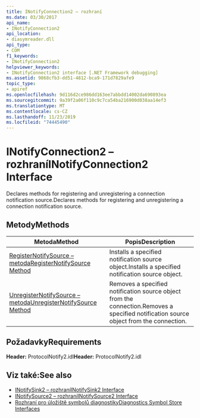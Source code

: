 ```yaml
---
title: INotifyConnection2 – rozhraní
ms.date: 03/30/2017
api_name:
- INotifyConnection2
api_location:
- diasymreader.dll
api_type:
- COM
f1_keywords:
- INotifyConnection2
helpviewer_keywords:
- INotifyConnection2 interface [.NET Framework debugging]
ms.assetid: 9868cfb3-dd51-4812-bca9-171d7829afe9
topic_type:
- apiref
ms.openlocfilehash: 9d116d2ce986dd163ee7abbdd14002da690893ea
ms.sourcegitcommit: 9a39f2a06f110c9c7ca54ba216900d038aa14ef3
ms.translationtype: MT
ms.contentlocale: cs-CZ
ms.lasthandoff: 11/23/2019
ms.locfileid: "74445490"
---
```

# <a name="inotifyconnection2-interface"></a><span data-ttu-id="e5a52-102">INotifyConnection2 – rozhraní</span><span class="sxs-lookup"><span data-stu-id="e5a52-102">INotifyConnection2 Interface</span></span>
<span data-ttu-id="e5a52-103">Declares methods for registering and unregistering a connection notification source.</span><span class="sxs-lookup"><span data-stu-id="e5a52-103">Declares methods for registering and unregistering a connection notification source.</span></span>  
  
## <a name="methods"></a><span data-ttu-id="e5a52-104">Metody</span><span class="sxs-lookup"><span data-stu-id="e5a52-104">Methods</span></span>  
  
|<span data-ttu-id="e5a52-105">Metoda</span><span class="sxs-lookup"><span data-stu-id="e5a52-105">Method</span></span>|<span data-ttu-id="e5a52-106">Popis</span><span class="sxs-lookup"><span data-stu-id="e5a52-106">Description</span></span>|  
|------------|-----------------|  
|[<span data-ttu-id="e5a52-107">RegisterNotifySource – metoda</span><span class="sxs-lookup"><span data-stu-id="e5a52-107">RegisterNotifySource Method</span></span>](../../../../docs/framework/unmanaged-api/diagnostics/inotifyconnection2-registernotifysource-method.md)|<span data-ttu-id="e5a52-108">Installs a specified notification source object.</span><span class="sxs-lookup"><span data-stu-id="e5a52-108">Installs a specified notification source object.</span></span>|  
|[<span data-ttu-id="e5a52-109">UnregisterNotifySource – metoda</span><span class="sxs-lookup"><span data-stu-id="e5a52-109">UnregisterNotifySource Method</span></span>](../../../../docs/framework/unmanaged-api/diagnostics/inotifyconnection2-unregisternotifysource-method.md)|<span data-ttu-id="e5a52-110">Removes a specified notification source object from the connection.</span><span class="sxs-lookup"><span data-stu-id="e5a52-110">Removes a specified notification source object from the connection.</span></span>|  
  
## <a name="requirements"></a><span data-ttu-id="e5a52-111">Požadavky</span><span class="sxs-lookup"><span data-stu-id="e5a52-111">Requirements</span></span>  
 <span data-ttu-id="e5a52-112">**Header:** ProtocolNotify2.idl</span><span class="sxs-lookup"><span data-stu-id="e5a52-112">**Header:** ProtocolNotify2.idl</span></span>  
  
## <a name="see-also"></a><span data-ttu-id="e5a52-113">Viz také:</span><span class="sxs-lookup"><span data-stu-id="e5a52-113">See also</span></span>

- [<span data-ttu-id="e5a52-114">INotifySink2 – rozhraní</span><span class="sxs-lookup"><span data-stu-id="e5a52-114">INotifySink2 Interface</span></span>](../../../../docs/framework/unmanaged-api/diagnostics/inotifysink2-interface.md)
- [<span data-ttu-id="e5a52-115">INotifySource2 – rozhraní</span><span class="sxs-lookup"><span data-stu-id="e5a52-115">INotifySource2 Interface</span></span>](../../../../docs/framework/unmanaged-api/diagnostics/inotifysource2-interface.md)
- [<span data-ttu-id="e5a52-116">Rozhraní pro úložiště symbolů diagnostiky</span><span class="sxs-lookup"><span data-stu-id="e5a52-116">Diagnostics Symbol Store Interfaces</span></span>](../../../../docs/framework/unmanaged-api/diagnostics/diagnostics-symbol-store-interfaces.md)
